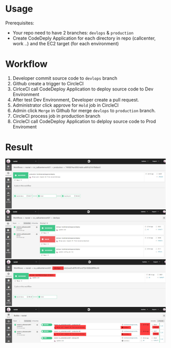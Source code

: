 # Usage
Prerequisites:
* Your repo need to have 2 branches: `devlops` & `production`
* Create CodeDeply Application for each directory in repo (callcenter, work ..) and the EC2 target (for each environment)
# Workflow
1. Developer commit source code to `devlops` branch
1. Github create a trigger to CircleCI
1. CirlceCI call CodeDeploy Application to deploy source code to Dev Environment
1. After test Dev Environment, Developer create a pull request.
1. Administrator click approve for `Hold` job in CircleCI
1. Admin click `Merge` in Github for merge `devlops` to `production` branch.
1. CircleCI process job in production branch
1. CircleCI call CodeDeploy Application to delploy source code to Prod Enviroment

# Result
![screenshot for instruction](images/1.png)
![screenshot for instruction](images/2.png)
![screenshot for instruction](images/3.png)
![screenshot for instruction](images/4.png)
